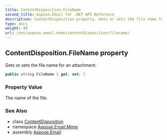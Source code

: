 ```yaml
---
title: ContentDisposition.FileName
second_title: Aspose.Email for .NET API Reference
description: ContentDisposition property. Gets or sets the file name for an attachment
type: docs
weight: 40
url: /net/aspose.email.mime/contentdisposition/filename/
---
```

## ContentDisposition.FileName property

Gets or sets the file name for an attachment.

```csharp
public string FileName { get; set; }
```

### Property Value

The name of the file.

### See Also

* class [ContentDisposition](../)
* namespace [Aspose.Email.Mime](../../contentdisposition/)
* assembly [Aspose.Email](../../../)


